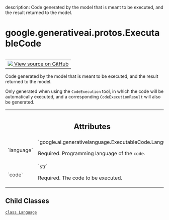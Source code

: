 description: Code generated by the model that is meant to be executed, and the result returned to the model.

<div itemscope itemtype="http://developers.google.com/ReferenceObject">
<meta itemprop="name" content="google.generativeai.protos.ExecutableCode" />
<meta itemprop="path" content="Stable" />
<meta itemprop="property" content="Language"/>
</div>

# google.generativeai.protos.ExecutableCode

<!-- Insert buttons and diff -->

<table class="tfo-notebook-buttons tfo-api nocontent" align="left">
<td>
  <a target="_blank" href="https://github.com/googleapis/google-cloud-python/tree/main/packages/google-ai-generativelanguage/google/ai/generativelanguage_v1beta/types/content.py#L255-L292">
    <img src="https://www.tensorflow.org/images/GitHub-Mark-32px.png" />
    View source on GitHub
  </a>
</td>
</table>



Code generated by the model that is meant to be executed, and the result returned to the model.

<!-- Placeholder for "Used in" -->

Only generated when using the ``CodeExecution`` tool, in which the
code will be automatically executed, and a corresponding
``CodeExecutionResult`` will also be generated.



<!-- Tabular view -->
 <table class="responsive fixed orange">
<colgroup><col width="214px"><col></colgroup>
<tr><th colspan="2"><h2 class="add-link">Attributes</h2></th></tr>

<tr>
<td>
`language`<a id="language"></a>
</td>
<td>
`google.ai.generativelanguage.ExecutableCode.Language`

Required. Programming language of the ``code``.
</td>
</tr><tr>
<td>
`code`<a id="code"></a>
</td>
<td>
`str`

Required. The code to be executed.
</td>
</tr>
</table>



## Child Classes
[`class Language`](../../../google/generativeai/protos/ExecutableCode/Language.md)

